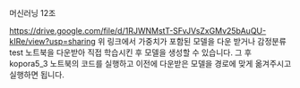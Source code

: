 머신러닝 12조

https://drive.google.com/file/d/1RJWNMstT-SFvJVsZxGMv25bAuQU-kIRe/view?usp=sharing
위 링크에서 가중치가 포함된 모델을 다운 받거나 감정분류test 노트북을 다운받아 직접 학습시킨 후 모델을 생성할 수 있습니다.
그 후 kopora5_3 노트북의 코드를 실행하고 이전에 다운받은 모델을 경로에 맞게 옮겨주시고 실행하면 됩니다.
